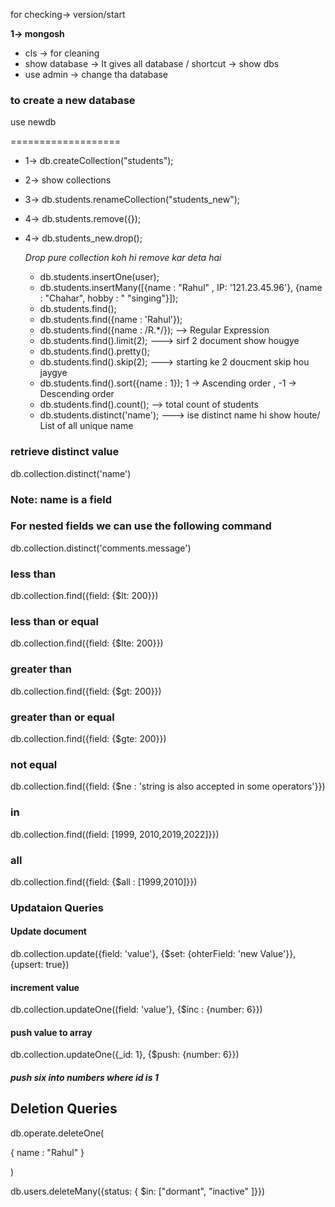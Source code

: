 for checking-> version/start 

**1-> mongosh**

* cls -> for cleaning
* show database -> It gives all database / shortcut -> show dbs
* use admin ->  change tha database

### to create a new database

use newdb

===================

* 1-> db.createCollection("students");
* 2-> show collections
* 3-> db.students.renameCollection("students_new");
* 4-> db.students.remove({});
* 4-> db.students_new.drop();


  *Drop pure collection koh hi remove kar deta hai*


  * db.students.insertOne(user);
  * db.students.insertMany([{name : "Rahul" , IP: '121.23.45.96'}, {name : "Chahar", hobby : " "singing"}]);
  * db.students.find();
  * db.students.find({name : 'Rahul'});
  * db.students.find({name : /R.*/});    --> Regular Expression 
  * db.students.find().limit(2);  ---> sirf 2 document show hougye
  * db.students.find().pretty();
  * db.students.find().skip(2);  ---> starting ke 2 doucment skip hou jaygye
  * db.students.find().sort({name : 1});  1 -> Ascending order , -1 -> Descending order
  * db.students.find().count();  --> total count of students
  * db.students.distinct('name');  ---> ise distinct name hi show houte/ List of all unique name

### retrieve distinct value
db.collection.distinct('name')

### Note: name is a field

### For nested fields we can use the following command
db.collection.distinct('comments.message')

### less than
db.collection.find({field: {$lt: 200}})

### less than or equal
db.collection.find({field: {$lte: 200}})

### greater than
db.collection.find({field: {$gt: 200}})

### greater than or equal
db.collection.find({field: {$gte: 200}})

### not equal
db.collection.find({field: {$ne : 'string is also accepted in some operators'}})

### in
db.collection.find((field: [1999, 2010,2019,2022]}})

### all
db.collection.find({field: {$all : [1999,2010]}})


### Updataion Queries
#### Update document
db.collection.update({field: 'value'}, {$set: {ohterField: 'new Value'}}, {upsert: true})

#### increment value
db.collection.updateOne((field: 'value'}, {$inc : {number: 6}})

#### push value to array
db.collection.updateOne({_id: 1}, {$push: {number: 6}})
##### push six into numbers where id is 1

## Deletion Queries
db.operate.deleteOne(

{ name : "Rahul" }

)

db.users.deleteMany({status: { $in: ["dormant", "inactive" ]}})
